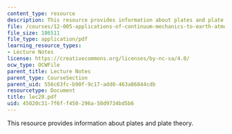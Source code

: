```yaml
---
content_type: resource
description: This resource provides information about plates and plate theory.
file: /courses/12-005-applications-of-continuum-mechanics-to-earth-atmospheric-and-planetary-sciences-spring-2006/45020c317f6ff450296a50d9734bd5b6_lec20.pdf
file_size: 186511
file_type: application/pdf
learning_resource_types:
- Lecture Notes
license: https://creativecommons.org/licenses/by-nc-sa/4.0/
ocw_type: OCWFile
parent_title: Lecture Notes
parent_type: CourseSection
parent_uid: 556c63fc-b90f-9c17-add0-463a86844cdb
resourcetype: Document
title: lec20.pdf
uid: 45020c31-7f6f-f450-296a-50d9734bd5b6
---
```

This resource provides information about plates and plate theory.